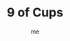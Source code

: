 ---
# basics
title     		 : "9 of Cups"
token					 : 'cups-09'
card_type			 : '' # major, minor, court
layout				 : "tarot-card"
author    		 : 'me'
one_liner 		 : "Satisfaction, sensuality, luxury, pleasure"
alt_names			 : ['Happiness', 'Fulfillment']
images				 : ['assets/images/tarot/rws/rw-cups-09.jpg']
keywords			 : ['satisfaction', 'sensuality', 'luxury', 'pleasure']
url						 : 'tarot/cards/cups-09'
aliases				 : []

# password: 'foolish journey'
dropbox				 : 'https://www.dropbox.com/sh/cf7c7xxtukkmhex/AAAZ_jnLr1PUWxfhEAHAYLODa?dl=0'

meaning_light  : "Being delighted with your own achievements. Recognizing your own talents and abilities. Reveling in the good things life has to offer. Indulging yourself. Relaxing and unwinding. Having everything you need in order to feel complete."

meaning_shadow : "Being smug. Satisfying yourself at the expense of others. Being selfish. Over-indulging. Avoiding work that needs to be done. Claiming achievements or skills you do not possess. Never being satisfied, no matter how much you have."

# more detail
correspondence_planet 			: "Jupiter"
correspondence_astrological : "Pisces"
correspondence_affirmation  : "I have everything I need to be happy."
correspondence_story 				: "The main character expresses supreme confidence. Alternatively, the Main Character completes a task, but is denied the promised payment."

advice_relationships 	 : "Appreciate what you have. When things are good, it’s easy to take someone for granted. Today, emphasize the ways your friendships and relationships are working for you. What’s working? What’s comforting? What do you have to smile about?"

advice_work 					 : "Who should your work satisfy? What are the criteria used to evaluate your work’s completeness? Knowing the answer to these questions is the key to success. Resist the urge to revise and revise; know when to be happy with your best effort."

advice_spirituality 	 : "Finding your center—a still point, a place of peace insulated from outer disturbances—will help you maintain an enlightened perspective. When pressured or rushed, remember to breathe. Pause, retreat, withdraw. Allow your spiritual discipline to yield practical results."

advice_personal_growth : "A life of constant luxury breeds dullness. Learn when to push back; you can be satisfied with less than you think. With a little restraint in place, you’ll be better equipped to enjoy real luxury when the time for indulgence comes."

advice_fortune_telling : "Whatever you want, you’ll get it."

questions	: ["What outcome would delight you as much as it delights this merchant? What obstacles are in your way?", "In your situation, what information is being hidden or repressed in order to maintain false happiness?", "What kind of outcome could make you this satisfied with your life?", "If I could have anything, what would I have?", "What is my attitude toward luxury? Do I deserve it?"]

# referenced in the symbols.toml data file
symbols	  : ['9', 'cups', 'happy-merchant']

# metadata
suppress_topnav : true
related_cards 	: []

---